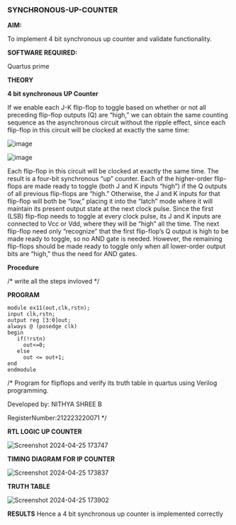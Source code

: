 ### SYNCHRONOUS-UP-COUNTER

**AIM:**

To implement 4 bit synchronous up counter and validate functionality.

**SOFTWARE REQUIRED:**

Quartus prime

**THEORY**

**4 bit synchronous UP Counter**

If we enable each J-K flip-flop to toggle based on whether or not all preceding flip-flop outputs (Q) are “high,” we can obtain the same counting sequence as the asynchronous circuit without the ripple effect, since each flip-flop in this circuit will be clocked at exactly the same time:

![image](https://github.com/naavaneetha/SYNCHRONOUS-UP-COUNTER/assets/154305477/d5db3fa0-e413-404c-b80e-b2f39d82e7e8)


![image](https://github.com/naavaneetha/SYNCHRONOUS-UP-COUNTER/assets/154305477/52cb61eb-d04b-442d-810c-31185a68410b)

Each flip-flop in this circuit will be clocked at exactly the same time.
The result is a four-bit synchronous “up” counter. Each of the higher-order flip-flops are made ready to toggle (both J and K inputs “high”) if the Q outputs of all previous flip-flops are “high.”
Otherwise, the J and K inputs for that flip-flop will both be “low,” placing it into the “latch” mode where it will maintain its present output state at the next clock pulse.
Since the first (LSB) flip-flop needs to toggle at every clock pulse, its J and K inputs are connected to Vcc or Vdd, where they will be “high” all the time.
The next flip-flop need only “recognize” that the first flip-flop’s Q output is high to be made ready to toggle, so no AND gate is needed.
However, the remaining flip-flops should be made ready to toggle only when all lower-order output bits are “high,” thus the need for AND gates.

**Procedure**

/* write all the steps invloved */

**PROGRAM**
```
module ex11(out,clk,rstn);
input clk,rstn;
output reg [3:0]out;
always @ (posedge clk)
begin
   if(!rstn)
     out<=0;
   else 
     out <= out+1;
end
endmodule
```

/* Program for flipflops and verify its truth table in quartus using Verilog programming. 

Developed by: NITHYA SHREE B

RegisterNumber:212223220071
*/

**RTL LOGIC UP COUNTER**

![Screenshot 2024-04-25 173747](https://github.com/Balunithu/SYNCHRONOUS-UP-COUNTER/assets/161273477/0ec70fc2-78e3-4580-811a-0517ea82fd0a)


**TIMING DIAGRAM FOR IP COUNTER**

![Screenshot 2024-04-25 173837](https://github.com/Balunithu/SYNCHRONOUS-UP-COUNTER/assets/161273477/d6bc5a54-d811-499d-b47b-77822624f40c)


**TRUTH TABLE**

![Screenshot 2024-04-25 173902](https://github.com/Balunithu/SYNCHRONOUS-UP-COUNTER/assets/161273477/b3a7fbb0-be0f-45ad-9bdd-e3eb8b0e67fc)


**RESULTS**
Hence a  4 bit synchronous up counter is implemented correctly
